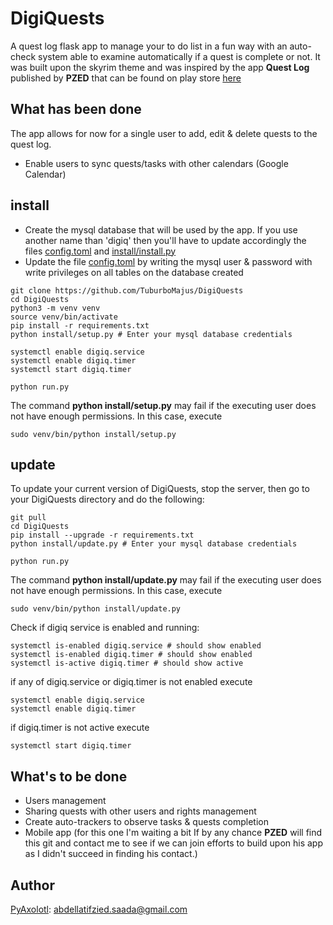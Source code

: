 # DigiQuests
A quest log flask app to manage your to do list in a fun way with an auto-check system able to examine automatically if a quest is complete or not. It was built upon the skyrim theme and was inspired by the app **Quest Log** published by **PZED** that can be found on play store [here](https://play.google.com/store/apps/details?id=com.app.stodo)


## What has been done 
The app allows for now for a single user to add, edit & delete quests to the quest log.

- Enable users to sync quests/tasks with other calendars (Google Calendar)

## install

- Create the mysql database that will be used by the app. If you use another name than 'digiq' then you'll have to update accordingly the files [config.toml](https://github.com/TuburboMajus/DigiQuests/blob/main/config.toml#L20) and [install/install.py](https://github.com/TuburboMajus/DigiQuests/blob/main/install/install.py#L10)
- Update the file [config.toml](https://github.com/TuburboMajus/DigiQuests/blob/main/config.toml#L18-L19) by writing the mysql user & password with write privileges on all tables on the database created 

```console
git clone https://github.com/TuburboMajus/DigiQuests
cd DigiQuests
python3 -m venv venv
source venv/bin/activate
pip install -r requirements.txt
python install/setup.py # Enter your mysql database credentials

systemctl enable digiq.service
systemctl enable digiq.timer
systemctl start digiq.timer

python run.py
```

The command **python install/setup.py** may fail if the executing user does not have enough permissions. In this case, execute
```console
sudo venv/bin/python install/setup.py
```

## update

To update your current version of DigiQuests, stop the server, then go to your DigiQuests directory and do the following:

```console
git pull
cd DigiQuests
pip install --upgrade -r requirements.txt
python install/update.py # Enter your mysql database credentials

python run.py
```

The command **python install/update.py** may fail if the executing user does not have enough permissions. In this case, execute
```console
sudo venv/bin/python install/update.py
```

Check if digiq service is enabled and running:
```console
systemctl is-enabled digiq.service # should show enabled
systemctl is-enabled digiq.timer # should show enabled
systemctl is-active digiq.timer # should show active
```

if any of digiq.service or digiq.timer is not enabled execute
```console
systemctl enable digiq.service 
systemctl enable digiq.timer
```

if digiq.timer is not active execute
```console
systemctl start digiq.timer
```

## What's to be done

- Users management
- Sharing quests with other users and rights management
- Create auto-trackers to observe tasks & quests completion
- Mobile app (for this one I'm waiting a bit If by any chance **PZED** will find this git and contact me to see if we can join efforts to build upon his app as I didn't succeed in finding his contact.)

## Author
[PyAxolotl](https://github.com/PyAxolotl): abdellatifzied.saada@gmail.com


